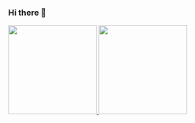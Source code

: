 ### Hi there 👋

<!--
**FabianoHorta/fabianohorta** is a ✨ _special_ ✨ repository because its `README.md` (this file) appears on your GitHub profile.

Here are some ideas to get you started:

- 🔭 I’m currently working on ...
- 🌱 I’m currently learning ...
- 👯 I’m looking to collaborate on ...
- 🤔 I’m looking for help with ...
- 💬 Ask me about ...
- 📫 How to reach me: ...
- 😄 Pronouns: ...
- ⚡ Fun fact: ...
-->


<div>
<a href="https://github.com/seu-usuário-aqui">
<img height="180em" src="https://github-readme-stats.vercel.app/api/top-langs/?username=fabianohortai&layout=compact&langs_count=7&theme=dracula"/>
<img height="180em" src="https://github-readme-stats.vercel.app/api?username=fabianohortai&show_icons=true&theme=dracula&include_all_commits=true&count_private=true"/>
</div>
